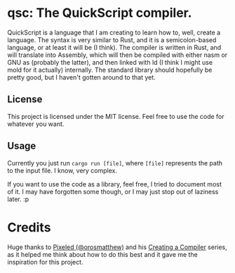 # qsc: The QuickScript compiler.

QuickScript is a language that I am creating to learn how to, well, create a language.
The syntax is very similar to Rust, and it is a semicolon-based language, or at least it will be (I think). The compiler is written in Rust, and will translate into Assembly, which will then be compiled with either nasm or GNU as (probably the latter), and then linked with ld (I think I might use mold for it actually) internally. The standard library should hopefully be pretty good, but I haven't gotten around to that yet.

## License

This project is licensed under the MIT license. Feel free to use the code for whatever you want.

## Usage

Currently you just run `cargo run [file]`, where `[file]` represents the path to the input file. I know, very complex.

If you want to use the code as a library, feel free, I tried to document most of it. I may have forgotten some though, or I may just stop out of laziness later. :p

# Credits

Huge thanks to [Pixeled (@orosmatthew)](https://github.com/orosmatthew) and his [Creating a Compiler](https://www.youtube.com/playlist?list=PLUDlas_Zy_qC7c5tCgTMYq2idyyT241qs) series, as it helped me think about how to do this best and it gave me the inspiration for this project.
